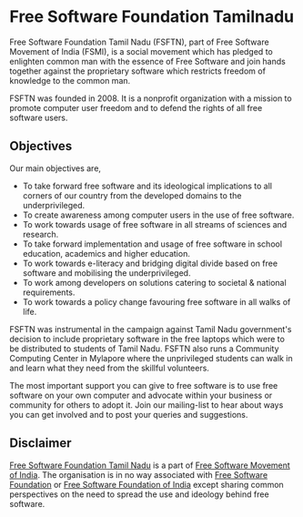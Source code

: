 # Free Software Foundation Tamilnadu

Free Software Foundation Tamil Nadu (FSFTN), part of Free Software Movement of India (FSMI), is a social movement which has pledged to enlighten common man with the essence of Free Software and join hands together against the proprietary software which restricts freedom of knowledge to the common man.

FSFTN was founded in 2008\. It is a nonprofit organization with a mission to promote computer user freedom and to defend the rights of all free software users.

## Objectives

Our main objectives are,

- To take forward free software and its ideological implications to all corners of our country from the developed domains to the underprivileged.
- To create awareness among computer users in the use of free software.
- To work towards usage of free software in all streams of sciences and research.
- To take forward implementation and usage of free software in school education, academics and higher education.
- To work towards e-literacy and bridging digital divide based on free software and mobilising the underprivileged.
- To work among developers on solutions catering to societal & national requirements.
- To work towards a policy change favouring free software in all walks of life.

FSFTN was instrumental in the campaign against Tamil Nadu government's decision to include proprietary software in the free laptops which were to be distributed to students of Tamil Nadu. FSFTN also runs a Community Computing Center in Mylapore where the unprivileged students can walk in and learn what they need from the skillful volunteers.

The most important support you can give to free software is to use free software on your own computer and advocate within your business or community for others to adopt it. Join our mailing-list to hear about ways you can get involved and to post your queries and suggestions.

## Disclaimer

[Free Software Foundation Tamil Nadu](http://en.wikipedia.org/wiki/Free_Software_Foundation,_Tamil_Nadu_%28FSFTN%29 "FSFTN") is a part of [Free Software Movement of India](http://www.fsmi.in/ "FSMI"). The organisation is in no way associated with [Free Software Foundation](http://www.fsf.org/ "FSF") or [Free Software Foundation of India](http://fsf.org.in/ "FSF India") except sharing common perspectives on the need to spread the use and ideology behind free software.
